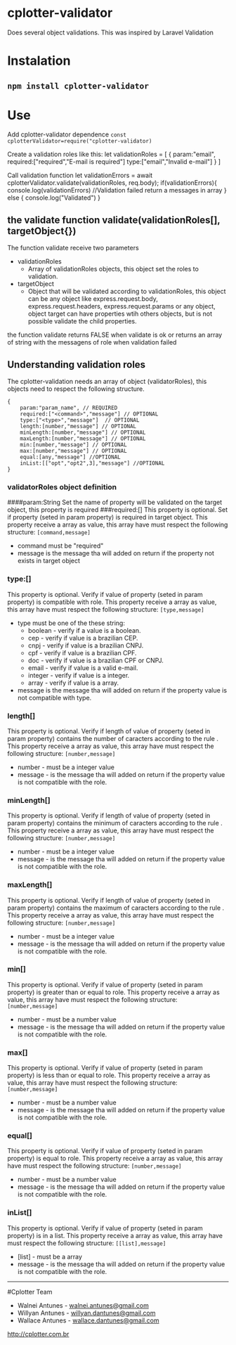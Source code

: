 # cplotter-validator

Does several object validations. This was inspired by Laravel Validation

# Instalation
`npm install cplotter-validator`
---
# Use
Add cplotter-validator dependence
`const cplotterValidator=require("cplotter-validator)`

Create a validation roles  like this:
    let validationRoles = [
    	{
    		param:"email",
    		required:["required","E-mail is required"]
    		type:["email","Invalid e-mail"]
    	}
    ]

Call validation function
    let validationErrors = await cplotterValidator.validate(validationRoles, req.body);
    if(validationErrors){
    	console.log(validationErrors) //Validation failed return a messages in array
    } else {
    	console.log("Validated")
    }

## the validate function validate(validationRoles[], targetObject{})
The function validate receive two parameters
- validationRoles
	- Array of validationRoles objects, this object set the roles to validation.
- targetObject
	- Object that will be validated according to validationRoles, this object can be any object like express.request.body, express.request.headers, express.request.params or any object, object target can have properties wtih others objects, but is not possible validate the child properties.

the function validate returns FALSE when validate is ok or returns an array of string with the messagens of role when validation failed

## Understanding validation roles
The cplotter-validation needs an array of object (validatorRoles), this objects need to respect the following structure.


    {
    	param:"param_name", // REQUIRED
    	required:["<command>","message"] // OPTIONAL
    	type:["<type>","message"]  // OPTIONAL
		length:[number,"message"] // OPTIONAL
		minLength:[number,"message"] // OPTIONAL
		maxLength:[number,"message"] // OPTIONAL
		min:[number,"message"] // OPTIONAL
		max:[number,"message"] // OPTIONAL
		equal:[any,"message"] //OPTIONAL
		inList:[["opt","opt2",3],"message"] //OPTIONAL
    }
### validatorRoles object definition
####param:String
Set the name of property will be validated on the target object, this property is required
###required:[]
This property is optional.
Set if property (seted in param property) is required in target object.
This property receive a array as value, this array have must respect the following structure:
`[command,message]`
- command must be "required"
- message is the message tha will added on return if the property not exists in target object

### type:[]
This property is optional.
Verify if value of property (seted in param property) is compatible with role.
This property receive a array as value, this array have must respect the following structure:
`[type,message]`
- type must be one of the these string:
	- boolean - verify if a value is a boolean.
	- cep - verify if value is a brazilian CEP.
	- cnpj - verify if value is a brazilian CNPJ.
	- cpf - verify if value is a brazilian CPF.
	- doc - verify if value is a brazilian CPF or CNPJ.
	- email - verify if value is a valid e-mail.
	- integer - verify if value is a integer.
	- array - verify if value is a array.
- message is the message tha will added on return if the property value is not compatible with type.
### length[]
This property is optional.
Verify if length of value of property (seted in param property) contains the number of caracters according to the rule .
This property receive a array as value, this array have must respect the following structure:
`[number,message]`
- number - must be a integer value
- message - is the message tha will added on return if the property value is not compatible with the role.
### minLength[]
This property is optional.
Verify if length of value of property (seted in param property) contains the minimum of caracters according to the rule .
This property receive a array as value, this array have must respect the following structure:
`[number,message]`
- number - must be a integer value
- message - is the message tha will added on return if the property value is not compatible with the role.
### maxLength[]
This property is optional.
Verify if length of value of property (seted in param property) contains the maximum of caracters according to the rule .
This property receive a array as value, this array have must respect the following structure:
`[number,message]`
- number - must be a integer value
- message - is the message tha will added on return if the property value is not compatible with the role.

### min[]
This property is optional.
Verify if value of property (seted in param property) is greater than or equal to role.
This property receive a array as value, this array have must respect the following structure:
`[number,message]`
- number - must be a number value
- message - is the message tha will added on return if the property value is not compatible with the role.

### max[]
This property is optional.
Verify if value of property (seted in param property) is less than or equal to role.
This property receive a array as value, this array have must respect the following structure:
`[number,message]`
- number - must be a number value
- message - is the message tha will added on return if the property value is not compatible with the role.

### equal[]
This property is optional.
Verify if value of property (seted in param property) is equal to role.
This property receive a array as value, this array have must respect the following structure:
`[number,message]`
- number - must be a number value
- message - is the message tha will added on return if the property value is not compatible with the role.

### inList[]
This property is optional.
Verify if value of property (seted in param property) is in a list.
This property receive a array as value, this array have must respect the following structure:
`[[list],message]`
- [list] - must be a array
- message - is the message tha will added on return if the property value is not compatible with the role.

---

#Cplotter Team
- Walnei Antunes - walnei.antunes@gmail.com
- Willyan Antunes - willyan.dantunes@gmail.com
- Wallace Antunes - wallace.dantunes@gmail.com

http://cplotter.com.br
